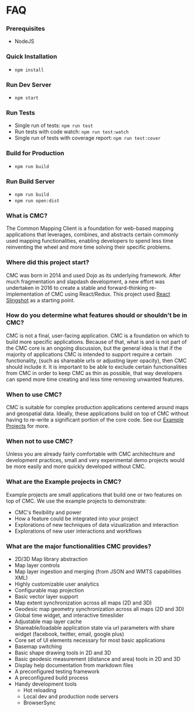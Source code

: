 # FAQ

### Prerequisites
* NodeJS

### Quick Installation
* `npm install`

### Run Dev Server
* `npm start`

### Run Tests
* Single run of tests: `npm run test`
* Run tests with code watch: `npm run test:watch`
* Single run of tests with coverage report: `npm run test:cover`

### Build for Production
* `npm run build`

### Run Build Server
* `npm run build`
* `npm run open:dist`

### What is CMC?
The Common Mapping Client is a foundation for web-based mapping applications that leverages, combines, and abstracts certain commonly used mapping functionalities, enabling developers to spend less time reinventing the wheel and more time solving their specific problems.

### Where did this project start?
CMC was born in 2014 and used Dojo as its underlying framework. After much
fragmentation and slapdash development, a new effort was undertaken in 2016
to create a stable and forward-thinking re-implementation of CMC using
React/Redux. This project used [React Slingshot](https://github.com/coryhouse/react-slingshot)
as a starting point.

### How do you determine what features should or shouldn't be in CMC?
CMC is not a final, user-facing application. CMC is a foundation on which to build more specific applications. Because of that, what is and is not part of the CMC core is an ongoing discussion, but the general idea is that if the majority of applications CMC is intended to support require a certain functionality, (such as shareable urls or adjusting layer opacity), then CMC should include it. It is important to be able to exclude certain functionalities from CMC in order to keep CMC as thin as possible, that way developers can spend more time creating and less time removing unwanted features.

### When to use CMC?
CMC is suitable for complex production applications centered around maps and geospatial data. Ideally, these applications build on top of CMC without having to re-write a significant portion of the core code. See our [Example Projects](https://github.jpl.nasa.gov/CommonMappingClient/cmc-core/blob/master/docs/core-docs/EXAMPLE_PROJECTS.md) for more.

### When not to use CMC?
Unless you are already fairly comfortable with CMC architechture and development practices, small and very experimental demo projects would be more easily and more quickly developed without CMC.

### What are the Example projects in CMC?
Example projects are small applications that build one or two features on top of CMC. We use the example projects to demonstrate:

* CMC's flexibility and power
* How a feature could be integrated into your project
* Explorations of new techniques of data vizualization and interaction
* Explorations of new user interactions and workflows

### What are the major functionalities CMC provides?
* 2D/3D Map library abstraction
* Map layer controls
* Map layer ingestion and merging (from JSON and WMTS capabilities XML)
* Highly customizable user analytics
* Configurable map projection
* Basic vector layer support
* Map extent synchronization across all maps (2D and 3D)
* Geodesic map geometry synchronization across all maps (2D and 3D)
* Global time widget, and interactive timeslider
* Adjustable map layer cache
* Shareable/loadable application state via url parameters with share widget (facebook, twitter, email, google plus)
* Core set of UI elements necessary for most basic applications
* Basemap switching
* Basic shape drawing tools in 2D and 3D
* Basic geodesic measurement (distance and area) tools in 2D and 3D
* Display help documentation from markdown files
* A preconfigured testing framework
* A preconfigured build process
* Handy development tools
  * Hot reloading
  * Local dev and production node servers
  * BrowserSync